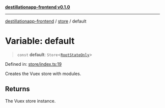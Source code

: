 [**destillationapp-frontend v0.1.0**](../../README.md)

***

[destillationapp-frontend](../../modules.md) / [store](../README.md) / default

# Variable: default

> `const` **default**: `Store`\<[`RootStateOnly`](../../types/store/interfaces/RootStateOnly.md)\>

Defined in: [store/index.ts:19](https://github.com/DestillApp/main/blob/76aba95a5d8c1d9174ebde73d7b50f0ea64b491a/frontend/src/store/index.ts#L19)

Creates the Vuex store with modules.

## Returns

The Vuex store instance.
